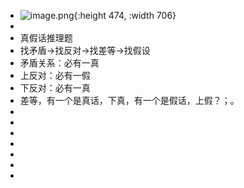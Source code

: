 - ![image.png](../assets/image_1712667487894_0.png){:height 474, :width 706}
-
- 真假话推理题
- 找矛盾->找反对->找差等->找假设
- 矛盾关系：必有一真
- 上反对：必有一假
- 下反对：必有一真
- 差等，有一个是真话，下真，有一个是假话，上假？；。
-
-
-
-
-
-
-